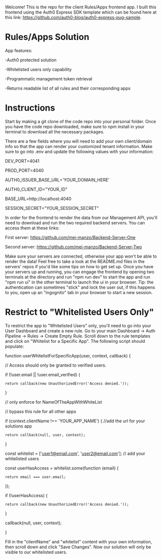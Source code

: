 
Welcome! This is the repo for the client Rules/Apps frontend app. I built this frontend using the Auth0 Express SDK template which can be found here at this link: https://github.com/auth0-blog/auth0-express-pug-sample.

# Rules/Apps Solution

App features:

-Auth0 protected solution

-Whitelisted users only capability

-Programmatic management token retrieval

-Returns readable list of all rules and their corresponding apps


# Instructions
Start by making a git clone of the code repo into your personal folder. Once you have the code repo downloaded, make sure to npm install in your terminal to download all the necessary packages.

There are a few fields where you will need to add your own client/domain info so that the app can render your customized tenant information. Make sure to go into .env and update the following values with your information: 

DEV_PORT=4041

PROD_PORT=4040

AUTH0_ISSUER_BASE_URL='YOUR_DOMAIN_HERE'

AUTH0_CLIENT_ID="YOUR_ID"

BASE_URL=http://localhost:4040

SESSION_SECRET="YOUR_SESSION_SECRET"

In order for the frontend to render the data from our Management API, you'll need to download and run the two required backend servers. You can access them at these links:

First server: https://github.com/mei-manzo/Backend-Server-One

Second server: https://github.com/mei-manzo/Backend-Server-Two

Make sure your servers are connected, otherwise your app won't be able to render the data! Feel free to take a look at the README.md files in the servers' repos if you'd like some tips on how to get set up. Once you have your servers up and running, you can engage the frontend by opening two terminals at the directory and run "npm run dev" to start the app and run "npm run ui" in the other terminal to launch the ui in your browser. Tip: the authentication can sometimes "stick" and lock the user out, if this happens to you, open up an "ingognito" tab in your browser to start a new session.


# Restrict to "Whitelisted Users Only"

To restrict the app to "Whitelisted Users" only, you'll need to go into your User Dashboard and create a new rule. Go to your main Dashboard -> Auth Pipeline -> Rules -> Create Empty Rule. Scroll down to the rule templates and click on "Whitelist for a Specific App". The following script should populate:


function userWhitelistForSpecificApp(user, context, callback) {

  // Access should only be granted to verified users.
  
  if (!user.email || !user.email_verified) {
  
    return callback(new UnauthorizedError('Access denied.'));
    
  }


  // only enforce for NameOfTheAppWithWhiteList
  
  // bypass this rule for all other apps
  
  if (context.clientName !== 'YOUR_APP_NAME') { //add the url for your solutions app
  
    return callback(null, user, context);
    
  }
  

  const whitelist = ['user1@email.com', 'user2@email.com']; // add your whitelisted users
  
  const userHasAccess = whitelist.some(function (email) {
  
    return email === user.email;
    
  });
  

  if (!userHasAccess) {
  
    return callback(new UnauthorizedError('Access denied.'));
    
  }
  

  callback(null, user, context);
  
}



Fill in the "clientName" and "whitelist" content with your own information, then scroll down and click "Save Changes". Now our solution will only be visible to our whitelisted users.


